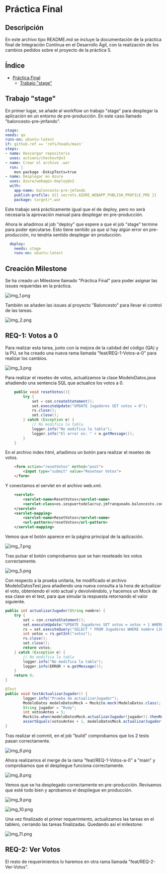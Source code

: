 # Práctica Final

## Descripción
En este archivo tipo README.md se incluye la documentación de la práctica final
de Integración Contínua en el Desarrollo Ágil, con la realización de los cambios pedidos
sobre el proyecto de la práctica 5.

## Índice
- [Práctica Final](#práctica-final)
    - [Trabajo "stage"](#trabajo-stage)


## Trabajo "stage"
En primer lugar, se añade al workflow un trabajo "stage" para desplegar la aplicación en un entorno de pre-producción.
En este caso llamado "baloncesto-pre-jmfando".
    
```yaml
stage:
needs: qa
runs-on: ubuntu-latest
if: github.ref == 'refs/heads/main'
steps:
- name: Descargar repositorio
  uses: actions/checkout@v3
- name: Crear el archivo .war
  run: |
    mvn package -DskipTests=true
- name: Desplegar en Azure
  uses: Azure/webapps-deploy@v2
  with:
    app-name: baloncesto-pre-jmfando
    publish-profile: ${{ secrets.AZURE_WEBAPP_PUBLISH_PROFILE_PRE }}
    package: target/*.war
```

Este trabajo será prácticamente igual que el de deploy, pero no será necesaria la 
aprovación manual para desplegar en pre-producción. 

Ahora le añadimos al job "deploy" que
espere a que el job "stage" termine para poder ejecutarse. Esto tiene sentido ya que si hay algún 
error en pre-producción, no tendría sentido desplegar en producción.

```yaml
  deploy:
    needs: stage
    runs-on: ubuntu-latest
```

## Creación Milestone

Se ha creado un Milestone llamado "Práctica Final" para poder asignar las issues requeridas
en la práctica.

![img_1.png](img_1.png)

También se añaden las issues al proyecto "Baloncesto" para llevar el control de las tareas.

![img_2.png](img_2.png)

## REQ-1: Votos a 0

Para realizar esta tarea, junto con la mejora de la calidad del código (QA) y la PU, se ha 
creado una nueva rama llamada "feat/REQ-1-Votos-a-0" para realizar los cambios.

![img_3.png](img_3.png)

Para realizar el reseteo de votos, actualizamos la clase ModeloDatos.java añadiendo una sentencia
SQL que actualice los votos a 0.

```java
    public void resetVotos(){
        try {
            set = con.createStatement();
            set.executeUpdate("UPDATE Jugadores SET votos = 0");
            rs.close();
            set.close();
        } catch (Exception e) {
            // No modifica la tabla
            logger.info("No modifica la tabla");
            logger.info("El error es: " + e.getMessage());
        }
    }
```

En el archivo index.html, añadimos un botón para realizar el reseteo de votos.

```html
    <form action="resetVotos" method="post">
        <input type="submit" value="Resetear Votos">
    </form>
```

Y conectamos el servlet en el archivo web.xml.

```xml
    <servlet>
        <servlet-name>ResetVotos</servlet-name>
        <servlet-class>es.iespuertodelacruz.jmfranqueado.baloncesto.controlador.ResetVotos</servlet-class>
    </servlet>
    <servlet-mapping>
        <servlet-name>ResetVotos</servlet-name>
        <url-pattern>/resetVotos</url-pattern>
    </servlet-mapping>
```
Vemos que el botón aparece en la página principal de la aplicación.

![img_7.png](img_7.png)

Tras pulsar el botón comprobamos que se han reseteado los votos correctamente.

![img_5.png](img_5.png)

Con respecto a la prueba unitaria, he modificado el archivo ModeloDatosTest.java añadiendo
una nueva consulta a la hora de actualizar el voto, obteniendo el voto actual y devolviéndolo, y hacemos un Mock de 
esa clase en el test, para que simular la respuesta retornando el valor siguiente.

```java
public int actualizarJugador(String nombre) {
    try {
        set = con.createStatement();
        set.executeUpdate("UPDATE Jugadores SET votos = votos + 1 WHERE nombre " + " LIKE '%" + nombre + "%'");
        rs = set.executeQuery("SELECT * FROM Jugadores WHERE nombre LIKE '%" + nombre + "%'");
        int votos = rs.getInt("votos");
        rs.close();
        set.close();
        return votos;
    } catch (Exception e) {
        // No modifica la tabla
        logger.info("No modifica la tabla");
        logger.info(ERROR + e.getMessage());
    }
    return 0;
}

@Test
public void testActualizarJugador() {
        logger.info("Prueba de actualizarJugador");
        ModeloDatos modeloDatosMock = Mockito.mock(ModeloDatos.class);
        String jugador = "Rudy";
        int votosAntes = 5;
        Mockito.when(modeloDatosMock.actualizarJugador(jugador)).thenReturn(votosAntes + 1);
        assertEquals(votosAntes + 1, modeloDatosMock.actualizarJugador(jugador));
}
```

Tras realizar el commit, en el job "build" comprobamos que los 2 tests pasan correctamente.

![img_6.png](img_6.png)

Ahora realizamos el merge de la rama "feat/REQ-1-Votos-a-0" a "main" y comprobamos que el despliegue funciona correctamente.

![img_8.png](img_8.png)

Vemos que se ha desplegado correctamente en pre-producción. Revisamos que esté todo bien y aprobamos el despliegue en producción.

![img_9.png](img_9.png)

![img_10.png](img_10.png)

Una vez finalizado el primer requerimiento, actualizamos las tareas en el tablero, cerrando las tareas finalizadas. Quedando así el
milestone:

![img_11.png](img_11.png)

## REQ-2: Ver Votos

El resto de requerimientos lo haremos en otra rama llamada "feat/REQ-2-Ver-Votos".



